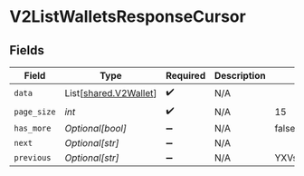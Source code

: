 # V2ListWalletsResponseCursor


## Fields

| Field                                                    | Type                                                     | Required                                                 | Description                                              | Example                                                  |
| -------------------------------------------------------- | -------------------------------------------------------- | -------------------------------------------------------- | -------------------------------------------------------- | -------------------------------------------------------- |
| `data`                                                   | List[[shared.V2Wallet](../../models/shared/v2wallet.md)] | :heavy_check_mark:                                       | N/A                                                      |                                                          |
| `page_size`                                              | *int*                                                    | :heavy_check_mark:                                       | N/A                                                      | 15                                                       |
| `has_more`                                               | *Optional[bool]*                                         | :heavy_minus_sign:                                       | N/A                                                      | false                                                    |
| `next`                                                   | *Optional[str]*                                          | :heavy_minus_sign:                                       | N/A                                                      |                                                          |
| `previous`                                               | *Optional[str]*                                          | :heavy_minus_sign:                                       | N/A                                                      | YXVsdCBhbmQgYSBtYXhpbXVtIG1heF9yZXN1bHRzLol=             |